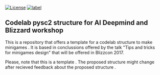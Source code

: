 

[![License](https://img.shields.io/badge/License-Apache%202.0-blue.svg)](https://opensource.org/licenses/Apache-2.0)
[![label](https://img.shields.io/github/issues-raw/badges/shields/website.svg)]()

## Codelab pysc2 structure for AI Deepmind and Blizzard workshop 

This is a repository that offers a template for a codelab structure to make minigames . 
It is based in conclussions offered by the talk "Tips and tricks for minigames design" that will be offered in Blizzcon 2017.

Please, note that this is a template .
The proposed structure might change after recieved feedback about the proposed structure .

